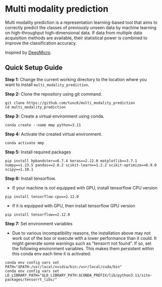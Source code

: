 # Multi modality prediction
Multi modality prediction is a representation learning-based tool that aims to correctly predict the classes of previously unseen data by machine learning on high-throughput high-dimensional data. If data from multiple data acquisition methods are available, their statistical power is combined to improve the classification accuracy.

Inspired by [DeepMicro](https://www.nature.com/articles/s41598-020-63159-5).


## Quick Setup Guide

**Step 1:** Change the current working directory to the location where you want to install `multi_modality_prediction`.

**Step 2:** Clone the repository using git command.
```
git clone https://github.com/tuncK/multi_modality_prediction
cd multi_modality_prediction
```

**Step 3:** Create a virtual environment using conda.
```
conda create --name mmp python=3.11
```

**Step 4:** Activate the created virtual environment.
```
conda activate mmp
```

**Step 5:** Install required packages
```
pip install hpbandster==0.7.4 keras==2.12.0 matplotlib==3.7.1 numpy==1.23.5 pandas==2.0.2 scikit-learn==1.2.2 scikit-optimize==0.9.0 scipy==1.10.1
```

**Step 6:** Install tensorflow.
* If your machine is *not* equipped with GPU, install tensorflow CPU version
```
pip install tensorflow-cpu==2.12.0
```
* If it is equipped with GPU, then install tensorflow GPU version
```
pip install tensorflow==2.12.0
```

**Step 7:** Set environment variables
* Due to various incompatibility reasons, the installation above may not work out of the box or execute with a lower performance than it could. It might generate some warnings such as "tensorrt not found". If so, set the following environment variables. This makes them persistent within this conda env each time it is activated:
```
conda env config vars set PATH="$PATH:/usr/local/nvidia/bin:/usr/local/cuda/bin"
conda env config vars set LD_LIBRARY_PATH="$LD_LIBRARY_PATH:$CONDA_PREFIX/lib/python3.11/site-packages/tensorrt_libs/"
```

